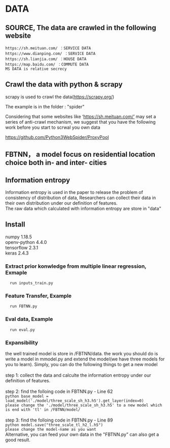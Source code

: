 # DATA      
## SOURCE, The data are crawled in the following website
    https://sh.meituan.com/ ：SERVICE DATA
    https://www.dianping.com/ ：SERVICE DATA
    https://sh.lianjia.com/ ：HOUSE DATA  
    https://map.baidu.com/ ：COMMUTE DATA  
    MS DATA is relative secrecy

## Crawl the data with python & scrapy
scrapy is used to crawl the data(https://scrapy.org/)

The example is in the folder : "spider"

Considering that some websites like ‘https://sh.meituan.com/’ may set a series of anti-crawl mechanism, we suggest that you have the following work before you start to scrwal you own data

https://github.com/Python3WebSpider/ProxyPool

## FBTNN， a model focus on residential location choice both in- and inter- cities
## Information entropy
Information entropy is used in the paper to release the problem of consistency of distribution of data, Researchers can collect their data in their own distribution under our definition of features. <br>
The raw data which calculated with information entropy are store in "data"

## Install

numpy 1.18.5 <br>
openv-python 4.4.0 <br>
tensorflow 2.3.1 <br>
keras 2.4.3 <br>

### Extract prior konwledge from multiple linear regression, Exmaple
      run inputs_train.py
      
### Feature Transfer, Example
      run FBTNN.py
      
### Eval data, Example
      run eval.py

### Expansibility
the well trained model is store in /FBTNN/data. the work you should do is write a model in mmodel.py and extend the model(we have three models for you to learn). Simply, you can do the following things to get a new model<br><br>
      step 1: collect the data and calculte the information entropy under our definition of features.<br><br>
      step 2: find the folloing code in FBTNN.py - Line 62 <br>
      ```python
      base_model = load_model('./model/three_scale_sh_h3.h5').get_layer(index=0)  
      ```
      <br>
      ```
      please change the './model/three_scale_sh_h3.h5' to a new model which is end with 'tl' in /FBTNN/model/
      ```
      <br><br>
      step 3: find the folloing code in FBTNN.py - Line 89 <br>
      ```python
      model.save("three_scale_tl_h2_l.h5") 
      ```
      <br>
      ```
      please change the model-name as you want
      ```
<br>
Alternative, you can feed your own data in the "FBTNN.py" can also get a good result.

